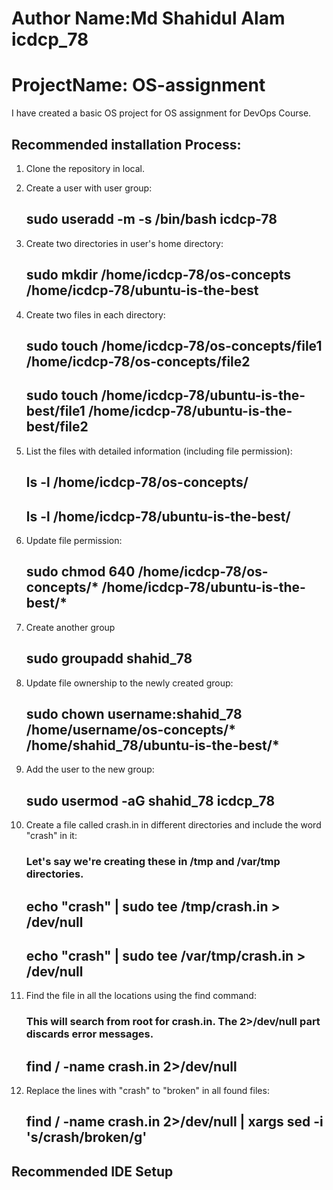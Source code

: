 # Author Name:Md Shahidul Alam icdcp_78
# ProjectName: OS-assignment
I have created a basic OS project for OS assignment for DevOps Course.

## Recommended installation Process:
1. Clone the repository in local.
2. Create a user with user group:
    ## sudo useradd -m -s /bin/bash icdcp-78
3. Create two directories in user's home directory:
    ## sudo mkdir /home/icdcp-78/os-concepts /home/icdcp-78/ubuntu-is-the-best
4. Create two files in each directory:
    ## sudo touch /home/icdcp-78/os-concepts/file1 /home/icdcp-78/os-concepts/file2
    ## sudo touch /home/icdcp-78/ubuntu-is-the-best/file1 /home/icdcp-78/ubuntu-is-the-best/file2
5. List the files with detailed information (including file permission):
    ## ls -l /home/icdcp-78/os-concepts/
    ## ls -l /home/icdcp-78/ubuntu-is-the-best/
6. Update file permission:
    ## sudo chmod 640 /home/icdcp-78/os-concepts/* /home/icdcp-78/ubuntu-is-the-best/*
7. Create another group
    ## sudo groupadd shahid_78
8. Update file ownership to the newly created group:
    ## sudo chown username:shahid_78 /home/username/os-concepts/* /home/shahid_78/ubuntu-is-the-best/*
9. Add the user to the new group:
    ## sudo usermod -aG shahid_78 icdcp_78

10. Create a file called crash.in in different directories and include the word "crash" in it:
    ### Let's say we're creating these in /tmp and /var/tmp directories.
    ## echo "crash" | sudo tee /tmp/crash.in > /dev/null
    ## echo "crash" | sudo tee /var/tmp/crash.in > /dev/null

11. Find the file in all the locations using the find command:
    ### This will search from root for crash.in. The 2>/dev/null part discards error messages.
    ## find / -name crash.in 2>/dev/null

12. Replace the lines with "crash" to "broken" in all found files:
    ## find / -name crash.in 2>/dev/null | xargs sed -i 's/crash/broken/g'











## Recommended IDE Setup
